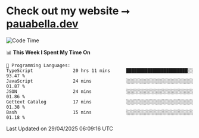 # Check out my website ⭢ [pauabella.dev](https://pauabella.dev)

<!--START_SECTION:waka-->
![Code Time](http://img.shields.io/badge/Code%20Time-4%2C369%20hrs%2057%20mins-blue)

📊 **This Week I Spent My Time On** 

```text
💬 Programming Languages: 
TypeScript               20 hrs 11 mins      ███████████████████████░░   93.47 % 
JavaScript               24 mins             ░░░░░░░░░░░░░░░░░░░░░░░░░   01.87 % 
JSON                     24 mins             ░░░░░░░░░░░░░░░░░░░░░░░░░   01.86 % 
Gettext Catalog          17 mins             ░░░░░░░░░░░░░░░░░░░░░░░░░   01.38 % 
Bash                     15 mins             ░░░░░░░░░░░░░░░░░░░░░░░░░   01.18 % 
```


 Last Updated on 29/04/2025 06:09:16 UTC
<!--END_SECTION:waka-->
